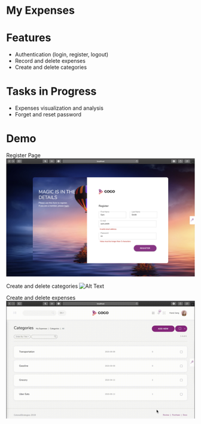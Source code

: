 # My Expenses

# Features
* Authentication (login, register, logout)
* Record and delete expenses
* Create and delete categories

# Tasks in Progress
* Expenses visualization and analysis
* Forget and reset password

# Demo
Register Page
![Alt Text](https://github.com/HanziJiang/My-Expenses/blob/master/demo/auth.png)

Create and delete categories
![Alt Text](https://github.com/HanziJiang/My-Expenses/blob/master/demo/category.gif)

Create and delete expenses
![Alt Text](https://github.com/HanziJiang/My-Expenses/blob/master/demo/expense.gif)


